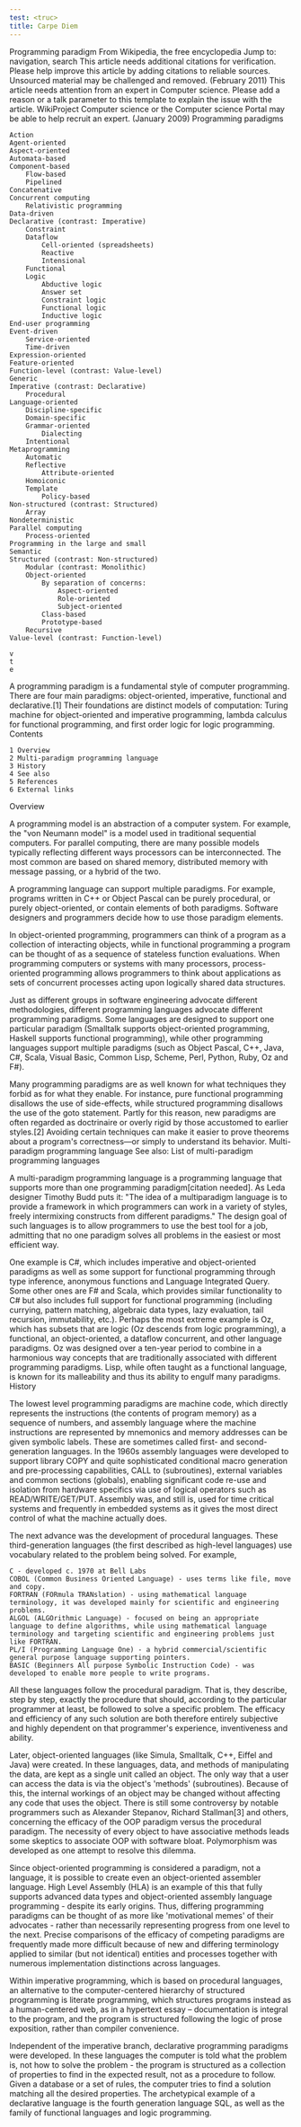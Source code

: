 ```yaml
---
test: <truc>
title: Carpe Diem
---
```

Programming paradigm
From Wikipedia, the free encyclopedia
Jump to: navigation, search
  This article needs additional citations for verification. Please help improve this article by adding citations to reliable sources. Unsourced material may be challenged and removed. (February 2011)
  This article needs attention from an expert in Computer science. Please add a reason or a talk parameter to this template to explain the issue with the article. WikiProject Computer science or the Computer science Portal may be able to help recruit an expert. (January 2009)
Programming paradigms

    Action
    Agent-oriented
    Aspect-oriented
    Automata-based
    Component-based
        Flow-based
        Pipelined
    Concatenative
    Concurrent computing
        Relativistic programming
    Data-driven
    Declarative (contrast: Imperative)
        Constraint
        Dataflow
            Cell-oriented (spreadsheets)
            Reactive
            Intensional
        Functional
        Logic
            Abductive logic
            Answer set
            Constraint logic
            Functional logic
            Inductive logic
    End-user programming
    Event-driven
        Service-oriented
        Time-driven
    Expression-oriented
    Feature-oriented
    Function-level (contrast: Value-level)
    Generic
    Imperative (contrast: Declarative)
        Procedural
    Language-oriented
        Discipline-specific
        Domain-specific
        Grammar-oriented
            Dialecting
        Intentional
    Metaprogramming
        Automatic
        Reflective
            Attribute-oriented
        Homoiconic
        Template
            Policy-based
    Non-structured (contrast: Structured)
        Array
    Nondeterministic
    Parallel computing
        Process-oriented
    Programming in the large and small
    Semantic
    Structured (contrast: Non-structured)
        Modular (contrast: Monolithic)
        Object-oriented
            By separation of concerns:
                Aspect-oriented
                Role-oriented
                Subject-oriented
            Class-based
            Prototype-based
        Recursive
    Value-level (contrast: Function-level)

    v
    t
    e

A programming paradigm is a fundamental style of computer programming. There are four main paradigms: object-oriented, imperative, functional and declarative.[1] Their foundations are distinct models of computation: Turing machine for object-oriented and imperative programming, lambda calculus for functional programming, and first order logic for logic programming.
Contents

    1 Overview
    2 Multi-paradigm programming language
    3 History
    4 See also
    5 References
    6 External links

Overview

A programming model is an abstraction of a computer system. For example, the "von Neumann model" is a model used in traditional sequential computers. For parallel computing, there are many possible models typically reflecting different ways processors can be interconnected. The most common are based on shared memory, distributed memory with message passing, or a hybrid of the two.

A programming language can support multiple paradigms. For example, programs written in C++ or Object Pascal can be purely procedural, or purely object-oriented, or contain elements of both paradigms. Software designers and programmers decide how to use those paradigm elements.

In object-oriented programming, programmers can think of a program as a collection of interacting objects, while in functional programming a program can be thought of as a sequence of stateless function evaluations. When programming computers or systems with many processors, process-oriented programming allows programmers to think about applications as sets of concurrent processes acting upon logically shared data structures.

Just as different groups in software engineering advocate different methodologies, different programming languages advocate different programming paradigms. Some languages are designed to support one particular paradigm (Smalltalk supports object-oriented programming, Haskell supports functional programming), while other programming languages support multiple paradigms (such as Object Pascal, C++, Java, C#, Scala, Visual Basic, Common Lisp, Scheme, Perl, Python, Ruby, Oz and F#).

Many programming paradigms are as well known for what techniques they forbid as for what they enable. For instance, pure functional programming disallows the use of side-effects, while structured programming disallows the use of the goto statement. Partly for this reason, new paradigms are often regarded as doctrinaire or overly rigid by those accustomed to earlier styles.[2] Avoiding certain techniques can make it easier to prove theorems about a program's correctness—or simply to understand its behavior.
Multi-paradigm programming language
See also: List of multi-paradigm programming languages

A multi-paradigm programming language is a programming language that supports more than one programming paradigm[citation needed]. As Leda designer Timothy Budd puts it: "The idea of a multiparadigm language is to provide a framework in which programmers can work in a variety of styles, freely intermixing constructs from different paradigms." The design goal of such languages is to allow programmers to use the best tool for a job, admitting that no one paradigm solves all problems in the easiest or most efficient way.

One example is C#, which includes imperative and object-oriented paradigms as well as some support for functional programming through type inference, anonymous functions and Language Integrated Query. Some other ones are F# and Scala, which provides similar functionality to C# but also includes full support for functional programming (including currying, pattern matching, algebraic data types, lazy evaluation, tail recursion, immutability, etc.). Perhaps the most extreme example is Oz, which has subsets that are logic (Oz descends from logic programming), a functional, an object-oriented, a dataflow concurrent, and other language paradigms. Oz was designed over a ten-year period to combine in a harmonious way concepts that are traditionally associated with different programming paradigms. Lisp, while often taught as a functional language, is known for its malleability and thus its ability to engulf many paradigms.
History

The lowest level programming paradigms are machine code, which directly represents the instructions (the contents of program memory) as a sequence of numbers, and assembly language where the machine instructions are represented by mnemonics and memory addresses can be given symbolic labels. These are sometimes called first- and second-generation languages. In the 1960s assembly languages were developed to support library COPY and quite sophisticated conditional macro generation and pre-processing capabilities, CALL to (subroutines), external variables and common sections (globals), enabling significant code re-use and isolation from hardware specifics via use of logical operators such as READ/WRITE/GET/PUT. Assembly was, and still is, used for time critical systems and frequently in embedded systems as it gives the most direct control of what the machine actually does.

The next advance was the development of procedural languages. These third-generation languages (the first described as high-level languages) use vocabulary related to the problem being solved. For example,

    C - developed c. 1970 at Bell Labs
    COBOL (Common Business Oriented Language) - uses terms like file, move and copy.
    FORTRAN (FORmula TRANslation) - using mathematical language terminology, it was developed mainly for scientific and engineering problems.
    ALGOL (ALGOrithmic Language) - focused on being an appropriate language to define algorithms, while using mathematical language terminology and targeting scientific and engineering problems just like FORTRAN.
    PL/I (Programming Language One) - a hybrid commercial/scientific general purpose language supporting pointers.
    BASIC (Beginners All purpose Symbolic Instruction Code) - was developed to enable more people to write programs.

All these languages follow the procedural paradigm. That is, they describe, step by step, exactly the procedure that should, according to the particular programmer at least, be followed to solve a specific problem. The efficacy and efficiency of any such solution are both therefore entirely subjective and highly dependent on that programmer's experience, inventiveness and ability.

Later, object-oriented languages (like Simula, Smalltalk, C++, Eiffel and Java) were created. In these languages, data, and methods of manipulating the data, are kept as a single unit called an object. The only way that a user can access the data is via the object's 'methods' (subroutines). Because of this, the internal workings of an object may be changed without affecting any code that uses the object. There is still some controversy by notable programmers such as Alexander Stepanov, Richard Stallman[3] and others, concerning the efficacy of the OOP paradigm versus the procedural paradigm. The necessity of every object to have associative methods leads some skeptics to associate OOP with software bloat. Polymorphism was developed as one attempt to resolve this dilemma.

Since object-oriented programming is considered a paradigm, not a language, it is possible to create even an object-oriented assembler language. High Level Assembly (HLA) is an example of this that fully supports advanced data types and object-oriented assembly language programming - despite its early origins. Thus, differing programming paradigms can be thought of as more like 'motivational memes' of their advocates - rather than necessarily representing progress from one level to the next. Precise comparisons of the efficacy of competing paradigms are frequently made more difficult because of new and differing terminology applied to similar (but not identical) entities and processes together with numerous implementation distinctions across languages.

Within imperative programming, which is based on procedural languages, an alternative to the computer-centered hierarchy of structured programming is literate programming, which structures programs instead as a human-centered web, as in a hypertext essay – documentation is integral to the program, and the program is structured following the logic of prose exposition, rather than compiler convenience.

Independent of the imperative branch, declarative programming paradigms were developed. In these languages the computer is told what the problem is, not how to solve the problem - the program is structured as a collection of properties to find in the expected result, not as a procedure to follow. Given a database or a set of rules, the computer tries to find a solution matching all the desired properties. The archetypical example of a declarative language is the fourth generation language SQL, as well as the family of functional languages and logic programming.


